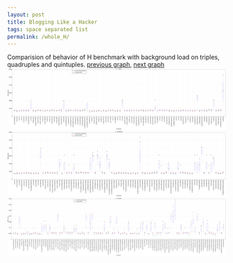 ```yaml
---
layout: post
title: Blogging Like a Hacker
tags: space separated list
permalink: /whole_H/
---
```


Comparision of behavior of H benchmark with background load on triples, quadruples and quintuples.
[previous graph](../whole_F/), [next graph](../whole_JSOND/)
![graph figure](./images/triple/H_box.png)![graph figure](./images/quadruple/H_box.png)![graph figure](./images/quintuple/H_box.png)